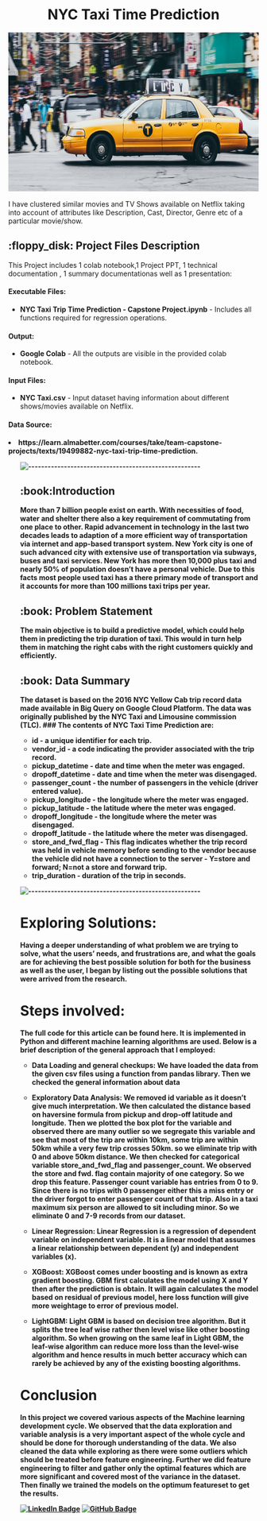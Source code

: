 
<h1 align="center"> NYC Taxi Time Prediction </h1>


<p align="center"> 
<img src="https://github.com/Moinuddin-developer/NYC_Taxi_Trip_Time_Prediction/blob/main/NYC%20Taxi.jpg" alt="NYC Taxi.jpg"  height="320px">
</p>

<p>I have clustered similar movies and TV Shows available on Netflix taking into account of attributes like Description, Cast, Director, Genre etc of a particular movie/show.</p>

<h2> :floppy_disk: Project Files Description</h2>

<p>This Project includes 1 colab notebook,1 Project PPT, 1 technical documentation , 1 summary documentationas well as 1 presentation:</p>
<h4>Executable Files:</h4>
<ul>
  <li><b> NYC Taxi Trip Time Prediction - Capstone Project.ipynb</b> - Includes all functions required for regression operations.</li>
</ul>

<h4>Output:</h4>
<ul>
  <li><b>Google Colab</b> - All the outputs are visible in the provided colab notebook.
</ul>
<h4>Input Files:</h4>
<ul>
  <li><b>NYC Taxi.csv</b> - Input dataset having information about different shows/movies available on Netflix.</li>
</ul>
<h4>Data Source:</h4>
<li><b>https://learn.almabetter.com/courses/take/team-capstone-projects/texts/19499882-nyc-taxi-trip-time-prediction.</li>
<ul>

![-----------------------------------------------------](https://raw.githubusercontent.com/andreasbm/readme/master/assets/lines/rainbow.png)

<h2> :book:Introduction</h2>
More than 7 billion people exist on earth. With necessities of food, water and shelter there also a key requirement of commutating from one place to other. Rapid advancement in technology in the last two decades leads to adaption of a more efficient way of transportation via internet and app-based transport system. New York city is one of such advanced city with extensive use of transportation via subways, buses and taxi services. New York has more then 10,000 plus taxi and nearly 50% of population doesn’t have a personal vehicle. Due to this facts most people used taxi has a there primary mode of transport and it accounts for more than 100 millions taxi trips per year.

<h2> :book: Problem Statement</h2>
The main objective is to build a predictive model, which could help them in predicting the trip duration of taxi. This would in turn help them in matching the right cabs with the right customers quickly and efficiently.

<h2> :book: Data Summary</h2>
The dataset is based on the 2016 NYC Yellow Cab trip record data made available in Big Query on Google Cloud Platform.
The data was originally published by the NYC Taxi and Limousine commission (TLC).
### The contents of NYC Taxi Time Prediction are:
  
*	id - a unique identifier for each trip.
*	vendor_id - a code indicating the provider associated with the trip record.
*	pickup_datetime - date and time when the meter was engaged.
*	dropoff_datetime - date and time when the meter was disengaged.
*	passenger_count - the number of passengers in the vehicle (driver entered value).
*	pickup_longitude - the longitude where the meter was engaged.
*	pickup_latitude - the latitude where the meter was engaged.
*	dropoff_longitude - the longitude where the meter was disengaged.
*	dropoff_latitude - the latitude where the meter was disengaged.
*	store_and_fwd_flag - This flag indicates whether the trip record was held in vehicle memory before sending to the vendor because the vehicle did not have a         connection to the server - Y=store and forward; N=not a store and forward trip.
*	trip_duration - duration of the trip in seconds.



![-----------------------------------------------------](https://raw.githubusercontent.com/andreasbm/readme/master/assets/lines/rainbow.png)

# Exploring Solutions:
Having a deeper understanding of what problem we are trying to solve, what the users’ needs, and frustrations are, and what the goals are for achieving the best possible solution for both for the business as well as the user, I began by listing out the possible solutions that were arrived from the research.


# Steps involved:
The full code for this article can be found here. It is implemented in Python and different machine learning algorithms are used. Below is a brief description of the general approach that I employed:
* Data Loading and general checkups: 
We have loaded the data from the given csv files using a function from pandas library. Then we checked the general information about data
* Exploratory Data Analysis: 
We removed id variable as it doesn’t give much interpretation. We then calculated the distance based on haversine formula from pickup and drop-off latitude and longitude. Then we plotted the box plot for the variable and observed there are many outlier so we segregate this variable and see that most of the trip are within 10km, some trip are within 50km while a very few trip crosses 50km. so we eliminate trip with 0 and above 50km distance.
We then checked for categorical variable store_and_fwd_flag and passenger_count. We observed the store and fwd. flag contain majority of one category. So we drop this feature. Passenger count variable has entries from 0 to 9. Since there is no trips with 0 passenger either this a miss entry or the driver forgot to enter passenger count of that trip. Also in a taxi maximum six person are allowed to sit including minor. So we eliminate 0 and 7-9 records from our dataset.

* Linear Regression:
Linear Regression is a regression of dependent variable on independent variable. It is a linear model that assumes a linear relationship between dependent (y) and independent variables (x). 

* XGBoost:
XGBoost comes under boosting and is known as extra gradient boosting. GBM first calculates the model using X and Y then after the prediction is obtain. It will again calculates the model based on residual of previous model, here loss function will give more weightage to error of previous model. 

* LightGBM:
Light GBM is based on decision tree algorithm. But it splits the tree leaf wise rather then level wise like other boosting algorithm. So when growing on the same leaf in Light GBM, the leaf-wise algorithm can reduce more loss than the level-wise algorithm and hence results in much better accuracy which can rarely be achieved by any of the existing boosting algorithms.

# Conclusion
In this project we covered various aspects of the Machine learning development cycle. We observed that the data exploration and variable analysis is a very important aspect of the whole cycle and should be done for thorough understanding of the data. We also cleaned the data while exploring as there were some outliers which should be treated before feature engineering. Further we did feature engineering to filter and gather only the optimal features which are more significant and covered most of the variance in the dataset. Then finally we trained the models on the optimum featureset to get the results.


[![LinkedIn Badge](https://img.shields.io/badge/LinkedIn-0077B5?style=for-the-badge&logo=linkedin&logoColor=white)](https://www.linkedin.com/in/er-md-moinuddin-64a745186/)
[![GitHub Badge](https://img.shields.io/badge/GitHub-100000?style=for-the-badge&logo=github&logoColor=white)](https://github.com/Moinuddin-developer?tab=repositories)
